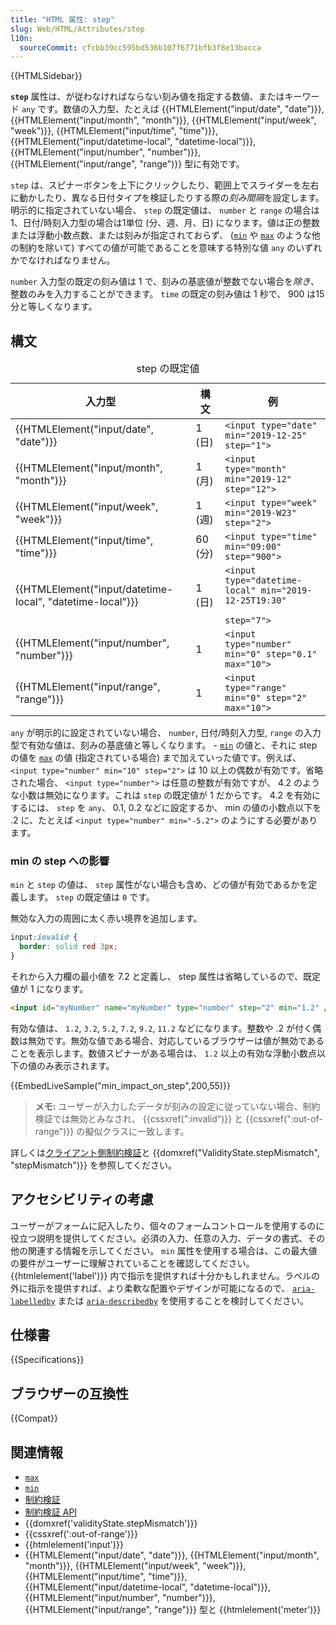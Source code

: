 ```yaml
---
title: "HTML 属性: step"
slug: Web/HTML/Attributes/step
l10n:
  sourceCommit: cfcbb39cc595bd536b107f6771bfb3f8e13bacca
---
```


{{HTMLSidebar}}

**`step`** 属性は、が従わなければならない刻み値を指定する数値、またはキーワード `any` です。数値の入力型、たとえば {{HTMLElement("input/date", "date")}}, {{HTMLElement("input/month", "month")}}, {{HTMLElement("input/week", "week")}}, {{HTMLElement("input/time", "time")}}, {{HTMLElement("input/datetime-local", "datetime-local")}}, {{HTMLElement("input/number", "number")}}, {{HTMLElement("input/range", "range")}} 型に有効です。

`step` は、スピナーボタンを上下にクリックしたり、範囲上でスライダーを左右に動かしたり、異なる日付タイプを検証したりする際の*刻み間隔*を設定します。明示的に指定されていない場合、 `step` の既定値は、 `number` と `range` の場合は 1、日付/時刻入力型の場合は1単位 (分、週、月、日) になります。値は正の整数または浮動小数点数、または刻みが指定されておらず、 ([`min`](/ja/docs/Web/HTML/Attributes/min) や [`max`](/ja/docs/Web/HTML/Attributes/max) のような他の制約を除いて) すべての値が可能であることを意味する特別な値 `any` のいずれかでなければなりません。

`number` 入力型の既定の刻み値は 1 で、刻みの基底値が整数でない場合を*除き*、整数のみを入力することができます。 `time` の既定の刻み値は 1 秒で、 900 は15分と等しくなります。

## 構文

<table class="no-markdown">
  <caption>
    step の既定値
  </caption>
  <thead>
    <tr>
      <th>入力型</th>
      <th>構文</th>
      <th>例</th>
    </tr>
  </thead>
  <tbody>
    <tr>
      <td>{{HTMLElement("input/date", "date")}}</td>
      <td>1 (日)</td>
      <td><code>&#x3C;input type="date" min="2019-12-25" step="1"></code></td>
    </tr>
    <tr>
      <td>{{HTMLElement("input/month", "month")}}</td>
      <td>1 (月)</td>
      <td><code>&#x3C;input type="month" min="2019-12" step="12"></code></td>
    </tr>
    <tr>
      <td>{{HTMLElement("input/week", "week")}}</td>
      <td>1 (週)</td>
      <td><code>&#x3C;input type="week" min="2019-W23" step="2"></code></td>
    </tr>
    <tr>
      <td>{{HTMLElement("input/time", "time")}}</td>
      <td>60 (分)</td>
      <td><code>&#x3C;input type="time" min="09:00" step="900"></code></td>
    </tr>
    <tr>
      <td>
        {{HTMLElement("input/datetime-local", "datetime-local")}}
      </td>
      <td>1 (日)</td>
      <td>
        <code
          >&#x3C;input type="datetime-local" min="2019-12-25T19:30"
          step="7"></code
        >
      </td>
    </tr>
    <tr>
      <td>{{HTMLElement("input/number", "number")}}</td>
      <td>1</td>
      <td>
        <code>&#x3C;input type="number" min="0" step="0.1" max="10"></code>
      </td>
    </tr>
    <tr>
      <td>{{HTMLElement("input/range", "range")}}</td>
      <td>1</td>
      <td><code>&#x3C;input type="range" min="0" step="2" max="10"></code></td>
    </tr>
  </tbody>
</table>

`any` が明示的に設定されていない場合、 `number`, 日付/時刻入力型, `range` の入力型で有効な値は、刻みの基底値と等しくなります。 - [`min`](/ja/docs/Web/HTML/Attributes/min) の値と、それに step の値を [`max`](/ja/docs/Web/HTML/Attributes/max) の値 (指定されている場合) まで加えていった値です。例えば、 `<input type="number" min="10" step="2">` は 10 以上の偶数が有効です。省略された場合、 `<input type="number">` は任意の整数が有効ですが、 4.2 のような小数は無効になります。これは `step` の既定値が 1 だからです。 4.2 を有効にするには、 `step` を `any`、 0.1, 0.2 などに設定するか、 min の値の小数点以下を .2 に、たとえば `<input type="number" min="-5.2">` のようにする必要があります。

### min の step への影響

`min` と `step` の値は、 `step` 属性がない場合も含め、どの値が有効であるかを定義します。 `step` の既定値は `0` です。

無効な入力の周囲に太く赤い境界を追加します。

```css
input:invalid {
  border: solid red 3px;
}
```

それから入力欄の最小値を 7.2 と定義し、 step 属性は省略しているので、既定値が 1 になります。

```html
<input id="myNumber" name="myNumber" type="number" step="2" min="1.2" />
```

有効な値は、 `1.2`, `3.2`, `5.2`, `7.2`, `9.2`, `11.2` などになります。整数や .2 が付く偶数は無効です。無効な値である場合、対応しているブラウザーは値が無効であることを表示します。数値スピナーがある場合は、 `1.2` 以上の有効な浮動小数点以下の値のみ表示されます。

{{EmbedLiveSample("min_impact_on_step",200,55)}}

> **メモ:** ユーザーが入力したデータが刻みの設定に従っていない場合、制約検証では無効とみなされ、 {{cssxref(":invalid")}} と {{cssxref(":out-of-range")}} の擬似クラスに一致します。

詳しくは[クライアント側制約検証](/ja/docs/Web/HTML/Constraint_validation)と {{domxref("ValidityState.stepMismatch", "stepMismatch")}} を参照してください。

## アクセシビリティの考慮

ユーザーがフォームに記入したり、個々のフォームコントロールを使用するのに役立つ説明を提供してください。必須の入力、任意の入力、データの書式、その他の関連する情報を示してください。 `min` 属性を使用する場合は、この最大値の要件がユーザーに理解されていることを確認してください。 {{htmlelement('label')}} 内で指示を提供すれば十分かもしれません。ラベルの外に指示を提供すれば、より柔軟な配置やデザインが可能になるので、 [`aria-labelledby`](/ja/docs/Web/Accessibility/ARIA/Attributes/aria-labelledby) または [`aria-describedby`](/ja/docs/Web/Accessibility/ARIA/Attributes/aria-describedby) を使用することを検討してください。

## 仕様書

{{Specifications}}

## ブラウザーの互換性

{{Compat}}

## 関連情報

- [`max`](/ja/docs/Web/HTML/Attributes/max)
- [`min`](/ja/docs/Web/HTML/Attributes/min)
- [制約検証](/ja/docs/Web/HTML/Constraint_validation)
- [制約検証 API](/ja/docs/Learn/Forms/Form_validation)
- {{domxref('validityState.stepMismatch')}}
- {{cssxref(':out-of-range')}}
- {{htmlelement('input')}}
- {{HTMLElement("input/date", "date")}}, {{HTMLElement("input/month", "month")}}, {{HTMLElement("input/week", "week")}}, {{HTMLElement("input/time", "time")}}, {{HTMLElement("input/datetime-local", "datetime-local")}}, {{HTMLElement("input/number", "number")}}, {{HTMLElement("input/range", "range")}} 型と {{htmlelement('meter')}}
